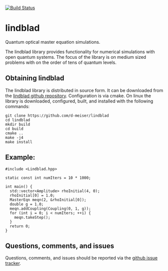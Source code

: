 [![Build Status](https://travis-ci.org/d-meiser/lindblad.png?branch=master)](https://travis-ci.org/d-meiser/lindblad)

lindblad
========

Quantum optical master equation simulations.

The lindblad library provides functionality for numerical simulations
with open quantum systems.  The focus of the library is on medium sized
problems with on the order of tens of quantum levels.


## Obtaining lindblad

The lindblad library is distributed in source form.  It can be
downloaded from the 
[lindblad github repository](https://github.com/d-meiser/lindblad).
Configuration is via cmake.  On linux the library is downloaded,
configured, built, and installed with the following commands:

```
git clone https://github.com/d-meiser/lindblad
cd lindblad
mkdir build
cd build
cmake ..
make -j4
make install
```

## Example:

```
#include <Lindblad.hpp>

static const int numIters = 10 * 1000;

int main() {
  std::vector<Amplitude> rhoInitial(4, 0);
  rhoInitial[0] = 1.0;
  MasterEqn meqn(2, &rhoInitial[0]);
  double g = 1.0;
  meqn.addCoupling(Coupling(0, 1, g));
  for (int i = 0; i < numIters; ++i) {
    meqn.takeStep();
  }
  return 0;
}
```

## Questions, comments, and issues

Questions, comments, and issues should be reported via the [github issue
tracker](https://github.com/d-meiser/lindblad/issuesa).

